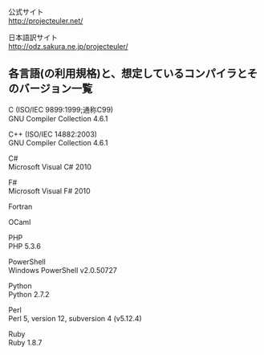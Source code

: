 公式サイト  
<http://projecteuler.net/>

日本語訳サイト  
<http://odz.sakura.ne.jp/projecteuler/>

各言語(の利用規格)と、想定しているコンパイラとそのバージョン一覧
-----
C (ISO/IEC 9899:1999;通称C99)  
GNU Compiler Collection 4.6.1

C++ (ISO/IEC 14882:2003)  
GNU Compiler Collection 4.6.1

C#  
Microsoft Visual C# 2010

F#  
Microsoft Visual F# 2010

Fortran  

OCaml  

PHP  
PHP 5.3.6

PowerShell  
Windows PowerShell v2.0.50727

Python  
Python 2.7.2

Perl  
Perl 5, version 12, subversion 4 (v5.12.4)

Ruby  
Ruby 1.8.7
